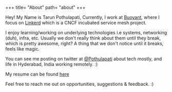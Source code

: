 +++
title= "About"
path= "about"
+++

Hey! My Name is Tarun Pothulapati, Currently, I work at [Buoyant](https://www.buoyant.io), where I focus on [Linkerd](https://www.linkerd.io) which is a CNCF incubated service mesh project.

I enjoy learning/working on underlying technologies i.e systems, networking (duh), infra, etc.
Usually we don't really think about them until they break, which is pretty awesome, right?
A thing that we don't notice until it breaks, feels like magic.

You can see me posting on twitter at [@Pothulapati](https://twitter.com/Pothulapati) about tech mostly, and life in Hyderabad, India working remotely. :)

My resume can be found [here](https://drive.google.com/file/d/1_59nnsxicU_e9v3B0eI7JnXl0ooNNHtV/view)

Feel free to reach me out on opportunities, suggestions & feedback. :)